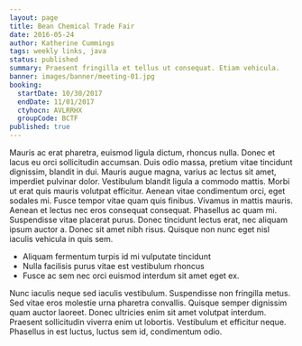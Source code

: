 ```yaml
---
layout: page
title: Bean Chemical Trade Fair
date: 2016-05-24
author: Katherine Cummings
tags: weekly links, java
status: published
summary: Praesent fringilla et tellus ut consequat. Etiam vehicula.
banner: images/banner/meeting-01.jpg
booking:
  startDate: 10/30/2017
  endDate: 11/01/2017
  ctyhocn: AVLRRHX
  groupCode: BCTF
published: true
---
```

Mauris ac erat pharetra, euismod ligula dictum, rhoncus nulla. Donec et lacus eu orci sollicitudin accumsan. Duis odio massa, pretium vitae tincidunt dignissim, blandit in dui. Mauris augue magna, varius ac lectus sit amet, imperdiet pulvinar dolor. Vestibulum blandit ligula a commodo mattis. Morbi ut erat quis mauris volutpat efficitur. Aenean vitae condimentum orci, eget sodales mi. Fusce tempor vitae quam quis finibus. Vivamus in mattis mauris. Aenean et lectus nec eros consequat consequat. Phasellus ac quam mi. Suspendisse vitae placerat purus. Donec tincidunt lectus erat, nec aliquam ipsum auctor a. Donec sit amet nibh risus. Quisque non nunc eget nisl iaculis vehicula in quis sem.

* Aliquam fermentum turpis id mi vulputate tincidunt
* Nulla facilisis purus vitae est vestibulum rhoncus
* Fusce ac sem nec orci euismod interdum sit amet eget ex.

Nunc iaculis neque sed iaculis vestibulum. Suspendisse non fringilla metus. Sed vitae eros molestie urna pharetra convallis. Quisque semper dignissim quam auctor laoreet. Donec ultricies enim sit amet volutpat interdum. Praesent sollicitudin viverra enim ut lobortis. Vestibulum et efficitur neque. Phasellus in est luctus, luctus sem id, condimentum odio.
